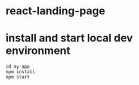 # react-landing-page



# install and start local dev environment
```
cd my-app
npm install
npm start
```